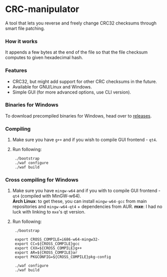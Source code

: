 CRC-manipulator
===============

A tool that lets you reverse and freely change CRC32 checksums through smart
file patching.

### How it works

It appends a few bytes at the end of the file so that the file checksum
computes to given hexadecimal hash.

### Features

- CRC32, but might add support for other CRC checksums in the future.
- Available for GNU/Linux and Windows.
- Simple GUI (for more advanced options, use CLI version).

### Binaries for Windows

To download precompiled binaries for Windows, head over to
[releases](https://github.com/rr-/CRC-manipulator/releases).

### Compiling

1. Make sure you have `g++` and if you wish to compile GUI frontend - `qt4`.
2. Run following:

        ./bootstrap
        ./waf configure
        ./waf build

### Cross compiling for Windows

1. Make sure you have `mingw-w64` and if you with to compile GUI frontend -
   `qt4` (compiled with MinGW-w64).  
   **Arch Linux**: to get these, you can install `mingw-w64-gcc` from main
   repositories and `mingw-w64-qt4` + dependencies from AUR.
   **mxe**: I had no luck with linking to `mxe`'s qt version.
2. Run following:

        ./bootstrap

        export CROSS_COMPILE=i686-w64-mingw32-
        export CC=${CROSS_COMPILE}gcc
        export CXX=${CROSS_COMPILE}g++
        export AR=${CROSS_COMPILE}ar
        export PKGCONFIG=${CROSS_COMPILE}pkg-config

        ./waf configure
        ./waf build
